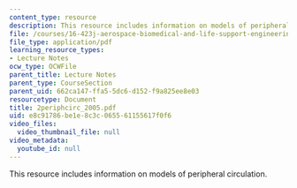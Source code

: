 ```yaml
---
content_type: resource
description: This resource includes information on models of peripheral circulation.
file: /courses/16-423j-aerospace-biomedical-and-life-support-engineering-spring-2006/e8c91786be1e8c3c065561155617f0f6_2periphcirc_2005.pdf
file_type: application/pdf
learning_resource_types:
- Lecture Notes
ocw_type: OCWFile
parent_title: Lecture Notes
parent_type: CourseSection
parent_uid: 662ca147-ffa5-5dc6-d152-f9a825ee8e03
resourcetype: Document
title: 2periphcirc_2005.pdf
uid: e8c91786-be1e-8c3c-0655-61155617f0f6
video_files:
  video_thumbnail_file: null
video_metadata:
  youtube_id: null
---
```

This resource includes information on models of peripheral circulation.
